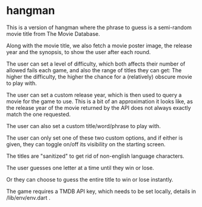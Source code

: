 # hangman

This is a version of hangman where the phrase to guess is a semi-random movie title from The Movie Database.

Along with the movie title, we also fetch a movie poster image, the release year and the synopsis, to show the user after each round.

The user can set a level of difficulty, which both affects their number of allowed fails each game, and also the range of titles they can get: The higher the difficulty, the higher the chance for a (relatively) obscure movie to play with.

The user can set a custom release year, which is then used to query a movie for the game to use.
This is a bit of an approximation it looks like, as the release year of the movie returned by the API does not always exactly match the one requested.

The user can also set a custom title/word/phrase to play with.

The user can only set one of these two custom options, and if either is given, they can toggle on/off its visibility on the starting screen.

The titles are "sanitized" to get rid of non-english language characters.

The user guesses one letter at a time until they win or lose.

Or they can choose to guess the entire title to win or lose instantly.

The game requires a TMDB API key, which needs to be set locally, details in /lib/env/env.dart .